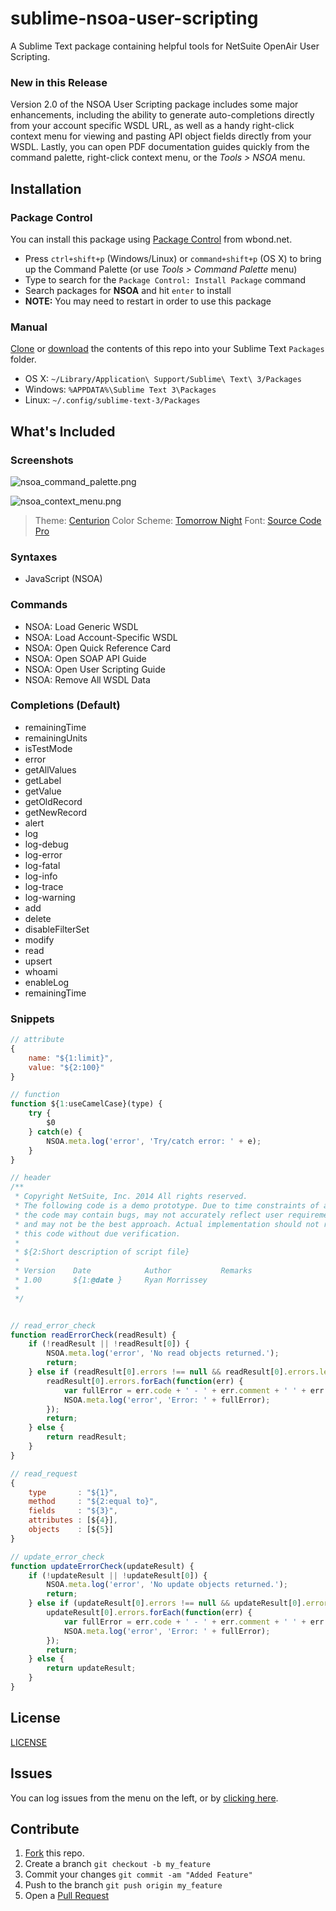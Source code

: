 sublime-nsoa-user-scripting
===================

A Sublime Text package containing helpful tools for NetSuite OpenAir User Scripting.

### New in this Release

Version 2.0 of the NSOA User Scripting package includes some major enhancements, including the ability to generate auto-completions directly from your account specific WSDL URL, as well as a handy right-click context menu for viewing and pasting API object fields directly from your WSDL. Lastly, you can open PDF documentation guides quickly from the command palette, right-click context menu, or the _Tools > NSOA_ menu.

Installation
------------

### Package Control

You can install this package using [Package Control](https://sublime.wbond.net/packages/NSOA) from wbond.net.

- Press `ctrl+shift+p` (Windows/Linux) or `command+shift+p` (OS X) to bring up the Command Palette (or use _Tools > Command Palette_ menu)
- Type to search for the `Package Control: Install Package` command
- Search packages for **NSOA** and hit `enter` to install
- **NOTE:** You may need to restart in order to use this package

### Manual

[Clone](https://rmorrissey23@bitbucket.org/rmorrissey23/sublime-nsoa-user-scripting.git) or [download](https://bitbucket.org/rmorrissey23/sublime-nsoa-user-scripting/get/master.zip) the contents of this repo into your Sublime Text `Packages` folder.

- OS X: `~/Library/Application\ Support/Sublime\ Text\ 3/Packages`
- Windows: `%APPDATA%\Sublime Text 3\Packages`
- Linux: `~/.config/sublime-text-3/Packages`

What's Included
---------------

### Screenshots

![nsoa_command_palette.png](https://bitbucket.org/rmorrissey23/sublime-nsoa-user-scripting/raw/master/screenshots/nsoa_command_palette.png "sublime-nsoa-user-scripting")

![nsoa_context_menu.png](https://bitbucket.org/rmorrissey23/sublime-nsoa-user-scripting/raw/master/screenshots/nsoa_context_menu.png "sublime-nsoa-user-scripting")

> Theme: [Centurion](https://sublime.wbond.net/packages/Theme%20-%20Centurion)
> Color Scheme: [Tomorrow Night](https://sublime.wbond.net/packages/Tomorrow%20Color%20Schemes)
> Font: [Source Code Pro](https://github.com/adobe/source-code-pro)

### Syntaxes

- JavaScript (NSOA)

### Commands

- NSOA: Load Generic WSDL
- NSOA: Load Account-Specific WSDL
- NSOA: Open Quick Reference Card
- NSOA: Open SOAP API Guide
- NSOA: Open User Scripting Guide
- NSOA: Remove All WSDL Data

### Completions (Default)

- remainingTime
- remainingUnits
- isTestMode
- error
- getAllValues
- getLabel
- getValue
- getOldRecord
- getNewRecord
- alert
- log
- log-debug
- log-error
- log-fatal
- log-info
- log-trace
- log-warning
- add
- delete
- disableFilterSet
- modify
- read
- upsert
- whoami
- enableLog
- remainingTime

### Snippets

```javascript
// attribute
{
    name: "${1:limit}",
    value: "${2:100}"
}

// function
function ${1:useCamelCase}(type) {
    try {
        $0
    } catch(e) {
        NSOA.meta.log('error', 'Try/catch error: ' + e);
    }
}

// header
/**
 * Copyright NetSuite, Inc. 2014 All rights reserved.
 * The following code is a demo prototype. Due to time constraints of a demo,
 * the code may contain bugs, may not accurately reflect user requirements
 * and may not be the best approach. Actual implementation should not reuse
 * this code without due verification.
 *
 * ${2:Short description of script file}
 *
 * Version    Date            Author           Remarks
 * 1.00       ${1:@date }     Ryan Morrissey
 *
 */


// read_error_check
function readErrorCheck(readResult) {
    if (!readResult || !readResult[0]) {
        NSOA.meta.log('error', 'No read objects returned.');
        return;
    } else if (readResult[0].errors !== null && readResult[0].errors.length > 0) {
        readResult[0].errors.forEach(function(err) {
            var fullError = err.code + ' - ' + err.comment + ' ' + err.text;
            NSOA.meta.log('error', 'Error: ' + fullError);
        });
        return;
    } else {
        return readResult;
    }
}

// read_request
{
    type       : "${1}",
    method     : "${2:equal to}",
    fields     : "${3}",
    attributes : [${4}],
    objects    : [${5}]
}

// update_error_check
function updateErrorCheck(updateResult) {
    if (!updateResult || !updateResult[0]) {
        NSOA.meta.log('error', 'No update objects returned.');
        return;
    } else if (updateResult[0].errors !== null && updateResult[0].errors.length > 0) {
        updateResult[0].errors.forEach(function(err) {
            var fullError = err.code + ' - ' + err.comment + ' ' + err.text;
            NSOA.meta.log('error', 'Error: ' + fullError);
        });
        return;
    } else {
        return updateResult;
    }
}

```

License
-------

[LICENSE](LICENSE)

Issues
------

You can log issues from the menu on the left, or by [clicking here](https://bitbucket.org/rmorrissey23/sublime-nsoa-user-scripting/issues/new).

Contribute
----------

1. [Fork](https://bitbucket.org/rmorrissey23/sublime-nsoa-user-scripting/fork) this repo.
2. Create a branch `git checkout -b my_feature`
3. Commit your changes `git commit -am "Added Feature"`
4. Push to the branch `git push origin my_feature`
5. Open a [Pull Request](https://bitbucket.org/rmorrissey23/sublime-nsoa-user-scripting/pull-request/new)